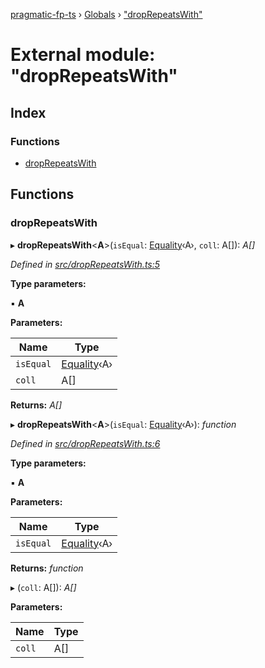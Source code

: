 [pragmatic-fp-ts](../README.md) › [Globals](../globals.md) › ["dropRepeatsWith"](_droprepeatswith_.md)

# External module: "dropRepeatsWith"

## Index

### Functions

* [dropRepeatsWith](_droprepeatswith_.md#droprepeatswith)

## Functions

###  dropRepeatsWith

▸ **dropRepeatsWith**<**A**>(`isEqual`: [Equality](_types_.md#equality)‹A›, `coll`: A[]): *A[]*

*Defined in [src/dropRepeatsWith.ts:5](https://github.com/hermann-p/pragmatic-fp-ts/blob/c9716de/src/dropRepeatsWith.ts#L5)*

**Type parameters:**

▪ **A**

**Parameters:**

Name | Type |
------ | ------ |
`isEqual` | [Equality](_types_.md#equality)‹A› |
`coll` | A[] |

**Returns:** *A[]*

▸ **dropRepeatsWith**<**A**>(`isEqual`: [Equality](_types_.md#equality)‹A›): *function*

*Defined in [src/dropRepeatsWith.ts:6](https://github.com/hermann-p/pragmatic-fp-ts/blob/c9716de/src/dropRepeatsWith.ts#L6)*

**Type parameters:**

▪ **A**

**Parameters:**

Name | Type |
------ | ------ |
`isEqual` | [Equality](_types_.md#equality)‹A› |

**Returns:** *function*

▸ (`coll`: A[]): *A[]*

**Parameters:**

Name | Type |
------ | ------ |
`coll` | A[] |
